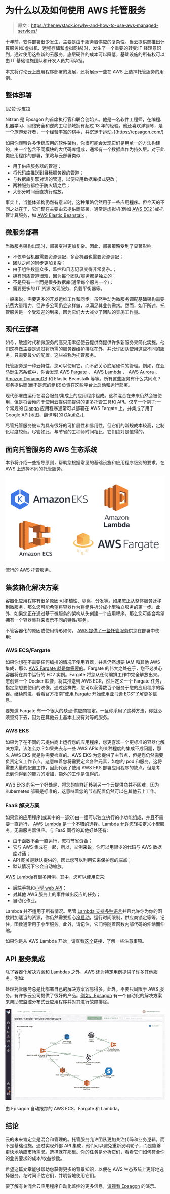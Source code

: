 # 为什么以及如何使用 AWS 托管服务

> 原文：<https://thenewstack.io/why-and-how-to-use-aws-managed-services/>

十年前，软件部署很少发生，主要是由于服务器供应的复杂性。当云提供商推出计算服务(如虚拟机、远程存储和虚拟网络)时，发生了一个重要的转变:IT 经理意识到，通过使用这些新的云服务，底层硬件的成本可以降低，基础设施的所有权可以由 IT 基础设施团队和开发人员共同承担。

本文将讨论云上应用程序部署的发展，还将展示一些在 AWS 上选择托管服务的用例。

## 整体部署

 [尼赞·沙皮拉

Nitzan 是 Epsagon 的首席执行官和联合创始人。他是一名软件工程师，在编程、机器学习、网络安全和逆向工程领域拥有超过 13 年的经验。他还喜欢弹钢琴，是一个旅游爱好者，一个经验丰富的棋手，并沉迷于运动。](https://epsagon.com/) 

如果你观察许多传统应用的软件架构，你很可能会发现它们是用单一的方法构建的，由一个包含不同模块的大代码库组成，通常有一个数据库作为持久层。对于此类应用程序的部署，策略与云部署类似:

*   用于供应服务器的管道；
*   将代码库推送到目标服务器的管道；
*   与数据库引擎对话的管道，以便应用数据库模式更改；
*   两种服务都位于防火墙之后；
*   大部分时间垂直执行缩放。

事实上，当整体架构仍然有意义时，这种策略仍然用于一些应用程序。但今天的不同之处在于，它们现在主要由云提供商部署，通常是虚拟机(例如 [AWS EC2](https://aws.amazon.com/ec2/) )或托管计算服务，如 [AWS Elastic Beanstalk](https://aws.amazon.com/elasticbeanstalk/) 。

## 微服务部署

当微服务架构出现时，部署变得更加复杂。因此，部署策略受到了显著影响:

*   不仅单台机器需要资源调配，多台机器也需要资源调配；
*   团队之间的同步更加复杂；
*   由于组件数量众多，监控和日志记录变得非常复杂。；
*   拥有同质管道很难，因为每个团队/服务都是独立的；
*   不是只有一个而是很多数据库(通常每个服务一个)；
*   需要更多的 IT 资源:发现服务、负载平衡器等。

一般来说，需要更多的开发运维工作和同步。虽然手动为微服务调配基础架构需要花费大量精力，但许多公司仍会这样做，以满足其业务需求。然而，如下所述，托管服务是一个受欢迎的到来，因为它们大大减少了团队的实施工作量。

## 现代云部署

如今，敏捷时代和微服务的高采用率促使云提供商提供许多新服务来简化实施。他们这样做主要是通过将所需的服务器维护排除在外，并允许团队使用这些不同的服务，只需要最少的配置。这些被称为托管服务。

托管服务是一种云特性，您可以使用它，而不必关心底层硬件的管理。例如，在亚马逊生态系统中，你会发现 [AWS Fargate](https://aws.amazon.com/fargate/) 、 [AWS Lambda](https://aws.amazon.com/lambda/) 、 [AWS Aurora](https://aws.amazon.com/rds/aurora/) 、 [Amazon DynamoDB](https://aws.amazon.com/dynamodb/) 和 Elastic Beanstalk 等等。所有这些服务有什么共同点？服务提供商(而不是您的组织)负责在这些平台上启动和运行部署。

现代部署由运行在混合服务/集成上的应用程序组成。这种混合在未来仍然会被使用，但是将会倾向于使用云提供商提供的更多托管工具和 API。仅举一个例子:一个常规的 [Django](https://www.djangoproject.com/) 应用程序通常可以部署在 AWS Fargate 上，并集成了用于 Google API(地图、翻译等)的 [OAuth2。).](https://developers.google.com/identity/protocols/OAuth2)

尽管托管服务被认为具有很好的可扩展性和易用性，但它们的常规成本较高，定制化程度较低。尽管如此，与节省的工程师时间相比，它们绝对是值得的。

## 面向托管服务的 AWS 生态系统

本节将介绍一些指导原则，帮助您根据常见的基础设施和应用程序级别的要求，在 AWS 上选择不同的托管服务。

![](img/4f0994a60410cd27a2141e7f242e5765.png)

流行的 AWS 托管服务。

## 集装箱化解决方案

容器化应用程序有很多原因:可移植性、隔离、分发等。如果您正从整体服务迁移到微服务，那么您可能希望将容器作为将组件拆分成小型独立服务的第一步。此外，如果您正在通过基于微服务的架构从头创建一个应用程序，那么您可能会希望拥有一个容器集群来表示不同的特性/服务。

不管容器化的原因或使用情形如何， [AWS 提供了一些托管服务](https://epsagon.com/blog/aws-ecs-fargate-kubernetes-orchestration-services-comparison/)供您在部署中使用:

### AWS ECS/Fargate

如果你想在不需要任何编排的情况下使用容器，并且仍然想要 IAM 和其他 AWS 集成，那么 [AWS Fargate 就是你需要的](https://epsagon.com/blog/aws-fargate-the-future-of-serverless-containers/)。Fargate 的伟大之处在于，您不必关心容器将在其中运行的 EC2 实例。Fargate 将您从任何编排工作中完全解放出来。您创建一个 Docker 映像，将其推送到 AWS ECR，然后定义一个 Fargate 任务，指定您想要使用的映像。通过这样做，您可以获得数百个服务于您的应用程序的容器。继续前进，看看官方指南“[使用 Fargate](https://docs.aws.amazon.com/AmazonECS/latest/developerguide/ECS_GetStarted_Fargate.html) 开始使用亚马逊 ECS”了解更多信息。

要知道 Fargate 有一个很大的缺点:供应商锁定。一旦你采用了这种方法，你就必须坚持下去，因为在其他云上基本上没有对等的服务。

### AWS EKS

如果为了在不同的云提供商上运行您的应用程序，您更喜欢一个更标准的容器化解决方案，该怎么办？如果失去与一些 AWS APIs 的某种程度的集成不成问题，那么 AWS EKS 就是你需要检查的。AWS EKS 为您提供了主节点，但是您仍然需要负责定义工作节点。这意味着您将需要定义各种元素，如您的 pod 和服务，这将需要大量的配置工作，因此代表了使用 AWS EKS 部署应用程序的缺点。但是考虑到你得到的能力的增加，额外的工作是值得的。

AWS EKS 的另一个好处是，将您的集群迁移到另一个云提供商并不困难，因为 Kubernetes 部署是标准的，这意味着您的节点配置仍然可以在其他云上工作。

### FaaS 解决方案

如果您的应用程序(或其中的一部分)由一组可以独立执行的小功能组成，并且不需要一直运行， [AWS Lambda 是一个不错的选择](https://epsagon.com/blog/why-devops-engineers-love-aws-lambda/)。Lambda 允许您轻松定义小型服务，无需服务器供应。与 FaaS 同行的其他好处还有:

*   由于函数不会一直运行，您将节省资金；
*   它与 AWS 集成在一起，所以，举例来说，你可以用很少的代码与 AWS 数据库对话；
*   API 网关是默认提供的，因此您可以利用它来保护您的端点；
*   默认情况下它会自动缩放。

[AWS Lambda](https://epsagon.com/blog/the-5-best-use-cases-for-the-serverless-beginner/)有很多用例。其中，您可以使用它来:

*   后端手机和[小型 web API](http://www.iamondemand.com/blog/serverless-for-humans-a-simplified-overview/)；
*   对其他 AWS 服务上的事件做出反应的任务；
*   自动化作业。

Lambda 并不适用于所有情况。尽管 [Lambda 支持多种语言](https://epsagon.com/blog/aws-lambda-programming-language-comparison/)并且允许你为你的函数附加适当的资源，你仍然需要担心[冷启动](https://epsagon.com/blog/how-to-minimize-aws-lambda-cold-starts/)，运行时间限制，供应商锁定等等。记住，函数通常用于小型服务。此外，请记住，它们将随着函数内部代码的伸缩而伸缩。

如果你是从 AWS Lambda 开始，请查看[这个](https://epsagon.com/blog/considerations-for-the-beginner-serverless-developer/)链接，了解一些注意事项。

## API 服务集成

除了容器化解决方案和 Lambdas 之外，AWS 还为特定用例提供了许多其他服务，例如:

处理托管服务总是比部署自己的解决方案容易得多。此外，不要只局限于 AWS 服务。有许多云公司提供了很好的产品。[例如，Epsagon](https://epsagon.com/) 有一个自动化的解决方案来帮助您监控分布式云应用程序并对其进行故障排除。

![](img/29ed8922c9db35f8d56299decbd4d7fc.png)

由 Epsagon 自动跟踪的 AWS ECS、Fargate 和 Lambda。

## 结论

云的未来肯定会是混合和管理的。托管服务允许团队更加关注代码和业务逻辑，而不是基础设施。通过实现外部 API 集成，他们可以避免重新发明轮子，而是能够更快地响应市场需求。选择就在那里。你的任务是分析它们，看看它们如何符合你的业务要求的成本/收益参数。

希望这篇文章能够帮助您获得更多的背景知识，以便在 AWS 生态系统上更好地选择服务。花时间评估它们，并明智地使用它们。

要了解有关混合云应用程序自动化监控的更多信息，[请观看 Epsagon](https://epsagon.com/demo/) 的演示。

<svg xmlns:xlink="http://www.w3.org/1999/xlink" viewBox="0 0 68 31" version="1.1"><title>Group</title> <desc>Created with Sketch.</desc></svg>